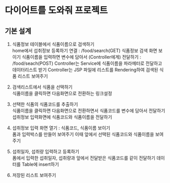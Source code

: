 # 다이어트를 도와줘 프로젝트

## 기본 설계
1. 식품정보 테이블에서 식품이름으로 검색하기  
home에서 섭취정보 등록하기 연결 : /food/search(GET)
식품정보 검색 화면 보이기
식품이름을 입력하면 변수에 담아서 (Controller에게) 전달하기 : /food/seach(POST)
Controller는 Service에 식품이름을 파라메터로 전달하고 데이터리스트 받기
Controller는 JSP 파일에 리스트를 Rendering하여
검색된 식품 리스트 보여주기

2. 검색리스트에서 식품을 선택하기  
식품이름을 클릭하면 다음화면으로 전환하는 링크설정

3. 선택한 식품의 식품코드를 추출하기  
식품이름을 클릭하면 다음화면으로 전환하면서 식품코드를 
변수에 담아서 전달하기
섭취정보 입력화면에 식품코드와 식품이름을 전달하기

4. 섭취정보 입력 화면 열기 : 식품코드, 식품이름 보이기  
폼과 입력박스를 만들어 보여주기
이때 앞에서 선택된 식품코드와 식품이름을 보여주기 

5. 섭취일자, 섭취량 입력하고 등록하기  
폼에서 입력한 섭취일자, 섭취량과 앞에서 전달받은
식품코드를 같이 전달하기
데이터를 Table에 insert하기 

6. 저장된 리스트 보여주기
